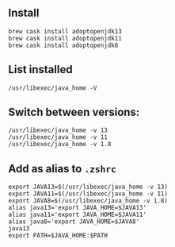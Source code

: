 ## Install
```
brew cask install adoptopenjdk13
brew cask install adoptopenjdk11
brew cask install adoptopenjdk8
```

## List installed
```
/usr/libexec/java_home -V
```

## Switch between versions:
```
/usr/libexec/java_home -v 13
/usr/libexec/java_home -v 11
/usr/libexec/java_home -v 1.8
```

## Add as alias to `.zshrc`
```
export JAVA13=$(/usr/libexec/java_home -v 13)
export JAVA11=$(/usr/libexec/java_home -v 11)
export JAVA8=$(/usr/libexec/java_home -v 1.8)
alias java13='export JAVA_HOME=$JAVA13'
alias java11='export JAVA_HOME=$JAVA11'
alias java8='export JAVA_HOME=$JAVA8'
java13
export PATH=$JAVA_HOME:$PATH
```

